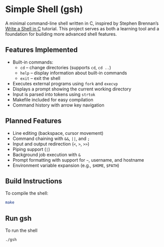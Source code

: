 # Simple Shell (gsh)

A minimal command-line shell written in C, inspired by Stephen Brennan’s [Write a Shell in C](https://brennan.io/2015/01/16/write-a-shell-in-c/) tutorial. This project serves as both a learning tool and a foundation for building more advanced shell features.

## Features Implemented

- Built-in commands:
  - `cd` – change directories (supports `cd`, `cd ..`)
  - `help` – display information about built-in commands
  - `exit` – exit the shell
- Executes external programs using `fork` and `execvp`
- Displays a prompt showing the current working directory
- Input is parsed into tokens using `strtok`
- Makefile included for easy compilation
- Command history with arrow key navigation

## Planned Features

- Line editing (backspace, cursor movement)
- Command chaining with `&&`, `||`, and `;`
- Input and output redirection (`<`, `>`, `>>`)
- Piping support (`|`)
- Background job execution with `&`
- Prompt formatting with support for `~`, username, and hostname
- Environment variable expansion (e.g., `$HOME`, `$PATH`)

## Build Instructions

To compile the shell:

```bash
make
```

## Run gsh

To run the shell

```bash
./gsh
```
